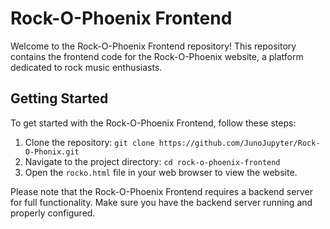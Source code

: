 # Rock-O-Phoenix Frontend

Welcome to the Rock-O-Phoenix Frontend repository! This repository contains the frontend code for the Rock-O-Phoenix website, a platform dedicated to rock music enthusiasts.

## Getting Started

To get started with the Rock-O-Phoenix Frontend, follow these steps:

1. Clone the repository: `git clone https://github.com/JunoJupyter/Rock-O-Phonix.git`
2. Navigate to the project directory: `cd rock-o-phoenix-frontend`
3. Open the `rocko.html` file in your web browser to view the website.

Please note that the Rock-O-Phoenix Frontend requires a backend server for full functionality.
Make sure you have the backend server running and properly configured.
